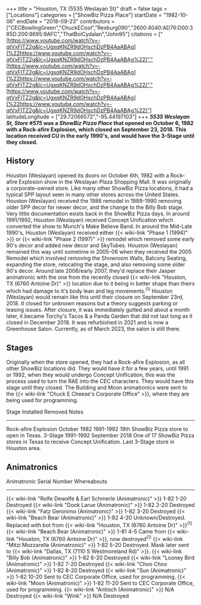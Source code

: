 +++
title = "Houston, TX (5535 Weslayan St)"
draft = false
tags = ["Locations"]
categories = ["ShowBiz Pizza Place"]
startDate = "1982-10-06"
endDate = "2018-09-23"
contributors = ["CECBowlingGreen","ChuckECool","Rexburg090","2600:4040:AD76:D00:385D:200:9695:9AFC","ThatBoiCydalan","John95"]
citations = ["[https://www.youtube.com/watch?v=-qtVxFITZ2g&lc=UgxqKNZR9dOHschDzPB4AaABAg](%22https://www.youtube.com/watch?v=-qtVxFITZ2g&lc=UgxqKNZR9dOHschDzPB4AaABAg%22)","[https://www.youtube.com/watch?v=-qtVxFITZ2g&lc=UgxqKNZR9dOHschDzPB4AaABAg](%22https://www.youtube.com/watch?v=-qtVxFITZ2g&lc=UgxqKNZR9dOHschDzPB4AaABAg%22)","[https://www.youtube.com/watch?v=-qtVxFITZ2g&lc=UgxqKNZR9dOHschDzPB4AaABAg](%22https://www.youtube.com/watch?v=-qtVxFITZ2g&lc=UgxqKNZR9dOHschDzPB4AaABAg%22)"]
latitudeLongitude = ["29.72066572","-95.44197103"]
+++
***5535 Weslayan St, Store #575* was a *ShowBiz Pizza Place* that opened on October 6, 1982 with a Rock-afire Explosion, which closed on September 23, 2018.
This location received CU in the early 1990's, and would have the 3-Stage until they closed.**

## History

Houston (Weslayan) opened its doors on October 6th, 1982 with a Rock-afire Explosion show in the Weslayan Plaza Shopping Mall. It was originally a corporate-owned store. Like many other ShowBiz Pizza locations, it had a typical SPP layout seen in many other stores across the United States. Houston (Weslayan) received the 1988 remodel in 1989-1990 removing older SPP decor for newer decor, and the change to the Billy Bob stage. Very little documentation exists back in the ShowBiz Pizza days.
In around 1991/1992, Houston (Weslayan) received Concept Unification which converted the show to Munch's Make Believe Band. In around the Mid-Late 1990's, Houston (Weslayan) received either {{< wiki-link "Phase 1 (1994)" >}} or {{< wiki-link "Phase 2 (1997)" >}} remodel which removed some early 90's decor and added new decor and SkyTubes. Houston (Weslayan) remained this way until sometime in 2005-06 when they received the 2005 Remodel which involved removing the Showroom Walls, Balcony Seating, expanding the store, relocating the stage, and also removing some older 90's decor. Around late 2006/early 2007, they'd replace their Jasper animatronic with the one from the recently closed {{< wiki-link "Houston, TX (6760 Antoine Dr)" >}} location due to it being in better shape than theirs which had damage to it's body lean and leg movements.<sup>(1)</sup> Houston (Weslayan) would remain like this until their closure on September 23rd, 2018. It closed for unknown reasons but a theory suggests parking or leasing issues. After closure, it was immediately gutted and about a month later, it became Torchy's Tacos & a Panda Garden that did not last long as it closed in December 2018. It was refurbished in 2021 and is now a Greenhouse Salon. Currently, as of March 2023, the salon is still there.

## Stages

Originally when the store opened, they had a Rock-afire Explosion, as all other ShowBiz locations did. They would have it for a few years, until 1991 or 1992, when they would undergo Concept Unification, this was the process used to turn the RAE into the CEC characters. They would have this stage until they closed. The Building and Moon animatronics were sent to the {{< wiki-link "Chuck E Cheese's Corporate Office" >}}, where they are being used for programming.

  Stage                  Installed      Removed          Notes
  ---------------------- -------------- ---------------- -------------------------------------------------------------------------------------------------------------
  Rock-afire Explosion   October 1982   1991-1992        19th ShowBiz Pizza store to open in Texas.
  3-Stage                1991-1992      September 2018   One of 17 ShowBiz Pizza stores in Texas to receive Concept Unification. Last 3-Stage store in Houston area.

## Animatronics

  Animatronic                                                           Serial Number   Whereabouts
  --------------------------------------------------------------------- --------------- ------------------------------------------------------------------------------------------------------
  {{< wiki-link "Rolfe Dewolfe & Earl Schmerle (Animatronic)" >}}   1-82 1-20       Destroyed
  {{< wiki-link "Dook Larue (Animatronic)" >}}                      1-82 2-20       Destroyed
  {{< wiki-link "Fatz Geronimo (Animatronic)" >}}                   1-82 3-20       Destroyed
  {{< wiki-link "Beach Bear (Animatronic)" >}}                      1-82 4-20       Unknown/Destroyed. Replaced with bot from {{< wiki-link "Houston, TX (6760 Antoine Dr)" >}}<sup>(1)</sup>
  {{< wiki-link "Beach Bear (Animatronic)" >}}                      1-81 4-5        Came from {{< wiki-link "Houston, TX (6760 Antoine Dr)" >}}, now destroyed<sup>(1)</sup>
  {{< wiki-link "Mitzi Mozzarella (Animatronic)" >}}                1-82 5-20       Destroyed. Mask later sent to {{< wiki-link "Dallas, TX (7110 S Westmoreland Rd)" >}}.
  {{< wiki-link "Billy Bob (Animatronic)" >}}                       1-82 6-20       Destroyed
  {{< wiki-link "Looney Bird (Animatronic)" >}}                     1-82 7-20       Destroyed
  {{< wiki-link "Choo Choo (Animatronic)" >}}                       1-82 8-20       Destroyed
  {{< wiki-link "Sun (Animatronic)" >}}                             1-82 10-20      Sent to CEC Corporate Office, used for programming.
  {{< wiki-link "Moon (Animatronic)" >}}                            1-82 11-20      Sent to CEC Corporate Office, used for programming.
  {{< wiki-link "Antioch (Animatronic)" >}}                         N/A             Destroyed
  {{< wiki-link "Wink" >}}                                          N/A             Destroyed
